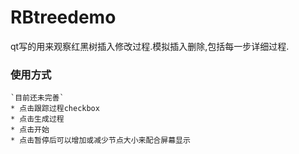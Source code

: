 # RBtreedemo
qt写的用来观察红黑树插入修改过程.模拟插入删除,包括每一步详细过程.

### 使用方式
    `目前还未完善`
    * 点击跟踪过程checkbox
    * 点击生成过程
    * 点击开始
    * 点击暂停后可以增加或减少节点大小来配合屏幕显示

